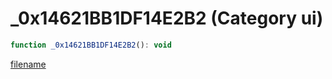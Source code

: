 # _0x14621BB1DF14E2B2 (Category ui)

```js
function _0x14621BB1DF14E2B2(): void
```

[filename](_0x14621BB1DF14E2B2_m.md ':include')